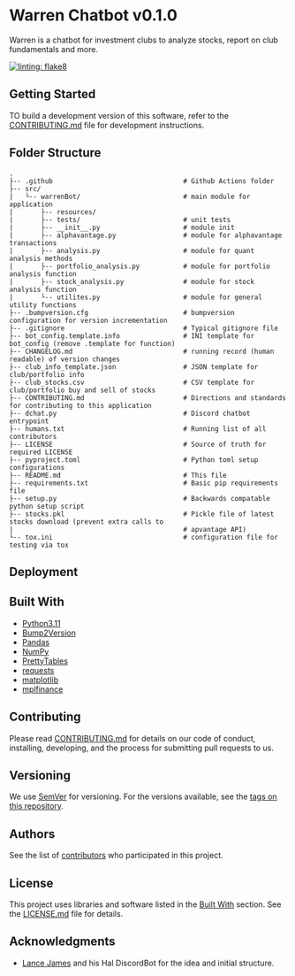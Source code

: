 # Warren Chatbot v0.1.0

Warren is a chatbot for investment clubs to analyze stocks, report on club fundamentals and more.

[![linting: flake8](https://img.shields.io/badge/linting-flake8-yellowgreen)](https://flake8.pycqa.org/en/latest/)

## Getting Started

TO build a development version of this software, refer to the [CONTRIBUTING.md](./CONTRIBUTING.md) file for development
instructions.

## Folder Structure
```
.
├-- .github                                 # Github Actions folder
├-- src/                                
|   └-- warrenBot/                          # main module for application
|       ├-- resources/
|       ├-- tests/                          # unit tests        
|       ├-- __init__.py                     # module init
|       ├-- alphavantage.py                 # module for alphavantage transactions
|       ├-- analysis.py                     # module for quant analysis methods
|       ├-- portfolio_analysis.py           # module for portfolio analysis function
|       ├-- stock_analysis.py               # module for stock analysis function
|       └-- utilites.py                     # module for general utility functions
├-- .bumpversion.cfg                        # bumpversion configuration for version incrementation
├-- .gitignore                              # Typical gitignore file
├-- bot_config.template.info                # INI template for bot_config (remove .template for function)
├-- CHANGELOG.md                            # running record (human readable) of version changes
├-- club_info_template.json                 # JSON template for club/portfolio info
├-- club_stocks.csv                         # CSV template for club/portfolio buy and sell of stocks
├-- CONTRIBUTING.md                         # Directions and standards for contributing to this application
├-- dchat.py                                # Discord chatbot entrypoint
├-- humans.txt                              # Running list of all contributors
├-- LICENSE                                 # Source of truth for required LICENSE
├-- pyproject.toml                          # Python toml setup configurations
├-- README.md                               # This file
├-- requirements.txt                        # Basic pip requirements file
├-- setup.py                                # Backwards compatable python setup script
├-- stocks.pkl                              # Pickle file of latest stocks download (prevent extra calls to 
|                                           # apvantage API)
└-- tox.ini                                 # configuration file for testing via tox
```

## Deployment

## Built With

* [Python3.11](https://www.python.org/downloads/release/python-3110/)
* [Bump2Version](https://github.com/c4urself/bump2version)
* [Pandas](https://pandas.pydata.org/)
* [NumPy](https://numpy.org/)
* [PrettyTables](https://github.com/jazzband/prettytable)
* [requests](https://docs.python-requests.org/en/latest/index.html)
* [matplotlib](https://matplotlib.org/)
* [mplfinance](https://github.com/matplotlib/mplfinance)

## Contributing

Please read [CONTRIBUTING.md](./CONTRIBUTING.md) for details on our code of conduct, installing, developing, and the 
process for submitting pull requests to us.

## Versioning

We use [SemVer](http://semver.org/) for versioning. For the versions available, see the 
[tags on this repository](https://gitlab.com/dunns-valve-testers/report_generator/-/tags). 

## Authors

See the list of [contributors](./humans.txt) who participated in this project.

## License

This project uses libraries and software listed in the [Built With](README.md#built-with) section. See the 
[LICENSE.md](LICENSE.md) file for details.

## Acknowledgments

* [Lance James](https://github.com/lancejames221b) and his Hal DiscordBot for the idea and initial structure.
